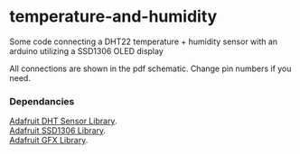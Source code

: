 # temperature-and-humidity
Some code connecting a DHT22 temperature + humidity sensor with an arduino utilizing a SSD1306 OLED display

All connections are shown in the pdf schematic. Change pin numbers if you need.

### Dependancies
[Adafruit DHT Sensor Library](https://github.com/adafruit/DHT-sensor-library).\
[Adafruit SSD1306 Library](https://github.com/adafruit/Adafruit_SSD1306).\
[Adafruit GFX Library](https://github.com/adafruit/Adafruit-GFX-Library).
